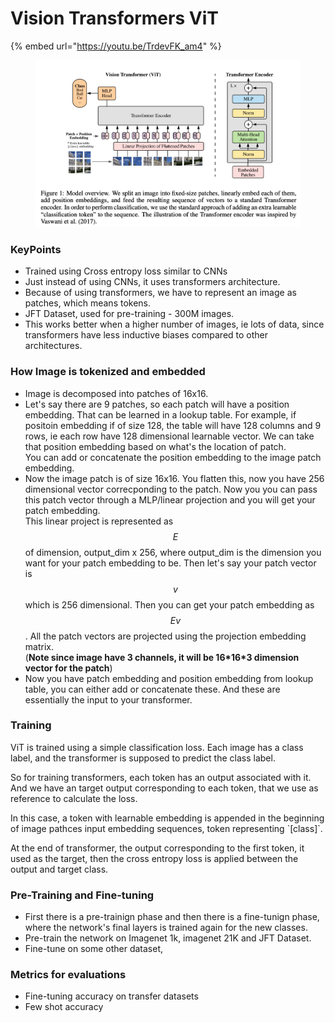 # Vision Transformers ViT

{% embed url="https://youtu.be/TrdevFK_am4" %}

<figure><img src="../.gitbook/assets/image (182).png" alt=""><figcaption></figcaption></figure>

### KeyPoints

* Trained using Cross entropy loss similar to CNNs
* Just instead of using CNNs, it uses transformers architecture.&#x20;
* Because of using transformers, we have to represent an image as patches, which means tokens.&#x20;
* JFT Dataset, used for pre-training - 300M images.&#x20;
* This works better when a higher number of images, ie lots of data, since transformers have less inductive biases compared to other architectures.&#x20;

### How Image is tokenized and embedded

* Image is decomposed into patches of 16x16.&#x20;
* Let's say there are 9 patches, so each patch will have a position embedding. That can be learned in a lookup table. For example, if positoin embedding if of size 128, the table will have 128 columns and 9 rows, ie each row have 128 dimensional learnable vector. We can take that position embedding based on what's the location of patch. \
  You can add or concatenate the position embedding to the image patch embedding.&#x20;
* Now the image patch is of size 16x16. You flatten this, now you have 256 dimensional vector correcponding to the patch. Now you you can pass this patch vector through a MLP/linear projection and you will get your patch embedding. \
  This linear project is represented as $$E$$ of dimension, output\_dim x 256, where output\_dim is the dimension you want for your patch embedding to be. Then let's say your patch vector is $$v$$ which is 256 dimensional. Then you can get your patch embedding as $$Ev$$ . All the patch vectors are projected using the projection embedding matrix. \
  (**Note since image have 3 channels, it will be 16\*16\*3 dimension vector for the patch**)
* Now you have patch embedding and position embedding from lookup table, you can either add or concatenate these. And these are essentially the input to your transformer.&#x20;

### Training

ViT is trained using a simple classification loss. Each image has a class label, and the transformer is supposed to predict the class label.&#x20;

So for training transformers, each token has an output associated with it. And we have an target output corresponding to each token, that we use as reference to calculate the loss.&#x20;

In this case, a token with learnable embedding is appended in the beginning of image pathces input embedding sequences, token representing \`\[class]\`.&#x20;

At the end of transformer, the output corresponding to the first token, it used as the target, then the cross entropy loss is applied between the output and target class.&#x20;

### Pre-Training and Fine-tuning

* First there is a pre-trainign phase and then there is a fine-tunign phase, where the network's final layers is trained again for the new classes.&#x20;
* Pre-train the network on Imagenet 1k, imagenet 21K and JFT Dataset.
* Fine-tune on some other dataset,&#x20;

### Metrics for evaluations

* Fine-tuning accuracy on transfer datasets
* Few shot accuracy



